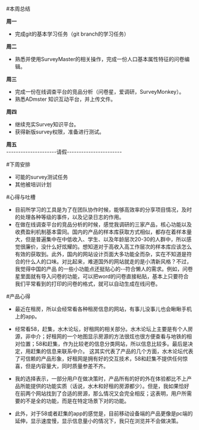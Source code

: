 #本周总结  

**周一**  
* 完成git的基本学习任务（git branch的学习任务）

**周二**
* 熟悉并使用SurveyMaster的相关操作，完成一份人口基本属性特征的问卷编辑。

**周三**
* 完成一份在线调查平台的竞品分析（问卷星，爱调研，SurveyMonkey）。
* 熟悉ADmster 知识互动平台，并上传文件。

**周四**  
* 继续充实Survey知识平台。
* 获得新版survey权限，准备进行测试。

**周五**  
---------------------请假-----------------------


#下周安排  
* 可能的survey测试任务
* 其他被培训计划

#心得与吐槽  
* 目前所学习的工具是为了在团队协作时候，能够高效率的分享项目情况，及时的处理各种等级的事件，以及记录日志的作用。
* 在做在线调查平台的竞品分析的时候，感觉我调研的三家产品，核心功能以及收费盈利机制基本雷同。国内的产品的样本库获取方式相似，都存在着样本量大，但是普遍集中在中低收入、学生、以及年龄层次20-30的人群中，所以感觉很廉价，没什么好炫耀的。想知道对于高收入高工作层次的样本库应该怎么有效的获取到。此外，国内的网站设计页面大多功能全而杂，实在不知道是符合的什么人的口味。对比起来，难道国外的网站就走的是小清新风格？不过，我觉得中国的产品
的一些小功能点还挺贴心的--符合懒人的需求。例如，问卷星里面就有导入问卷的功能，可以把word的问卷直接粘贴，基本上只要符合我们平常看到的打印的问卷的格式，就可以自动生成在线问卷。

#产品心得  
* 最近在租房，所以会经常看各种租房信息的网站，有事儿没事儿也会瞅瞅手机上的app。  

* 经常看58，赶集，水木论坛，好租网的相关部分。水木论坛上主要是有个人房源，非中介；好租网的一个地图显示房源的方法很炫也很方便查看与地铁的相对位置；58和赶集，作为比较老的信息分类网站，所以信息比较多。最后是决定，用赶集的信息来联系中介。
这其实代表了产品的几个方面，水木论坛代表了可信赖的产品形象，好租网是拥有好的交互技术，58和赶集不提供任何惊喜，但是内容量大，同时质量参差不齐。  
* 我的选择表示，一部分用户在做决策时，产品所有的好的外在体验都比不上产品所能提供的功能实质（话说，水木和好租的房源都少）。但是，我如果恰好在前两个网站找到了合适的房源，那么情况又会完全相反；这表明，用户所需要的不是全的功能，而是在特定场景下对的功能。  
* 此外，对于58或者赶集的app的感觉是，目前移动设备端的产品更像是pc端的延伸，显示速度慢，显示信息量小的情况下，我只在浏览并不会做决策。

